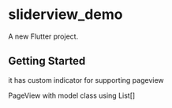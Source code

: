 # sliderview_demo

A new Flutter project.

## Getting Started

it has custom indicator for supporting pageview 

PageView with model class using List[] 
